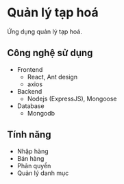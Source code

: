 # Quản lý tạp hoá

Ứng dụng quản lý tạp hoá.

## Công nghệ sử dụng
- Frontend
  -  React, Ant design
  -  axios
- Backend
  -  Nodejs (ExpressJS), Mongoose
- Database
  -  Mongodb

## Tính năng

-  Nhập hàng
-  Bán hàng
-  Phân quyền
-  Quản lý danh mục
